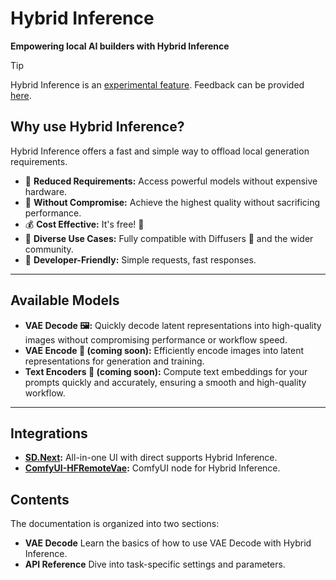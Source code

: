 <!--Copyright 2024 The HuggingFace Team. All rights reserved.

Licensed under the Apache License, Version 2.0 (the "License"); you may not use this file except in compliance with
the License. You may obtain a copy of the License at

http://www.apache.org/licenses/LICENSE-2.0

Unless required by applicable law or agreed to in writing, software distributed under the License is distributed on
an "AS IS" BASIS, WITHOUT WARRANTIES OR CONDITIONS OF ANY KIND, either express or implied. See the License for the
specific language governing permissions and limitations under the License.
-->

# Hybrid Inference

**Empowering local AI builders with Hybrid Inference**


> [!TIP]
> Hybrid Inference is an [experimental feature](https://huggingface.co/blog/remote_vae).
> Feedback can be provided [here](https://github.com/huggingface/diffusers/issues/new?template=remote-vae-pilot-feedback.yml).



## Why use Hybrid Inference?

Hybrid Inference offers a fast and simple way to offload local generation requirements.

- 🚀 **Reduced Requirements:** Access powerful models without expensive hardware.
- 💎 **Without Compromise:** Achieve the highest quality without sacrificing performance.
- 💰 **Cost Effective:** It's free! 🤑
- 🎯 **Diverse Use Cases:** Fully compatible with Diffusers 🧨 and the wider community.
- 🔧 **Developer-Friendly:** Simple requests, fast responses.

---

## Available Models

* **VAE Decode 🖼️:** Quickly decode latent representations into high-quality images without compromising performance or workflow speed.
* **VAE Encode 🔢 (coming soon):** Efficiently encode images into latent representations for generation and training.
* **Text Encoders 📃 (coming soon):** Compute text embeddings for your prompts quickly and accurately, ensuring a smooth and high-quality workflow.

---

## Integrations

* **[SD.Next](https://github.com/vladmandic/sdnext):** All-in-one UI with direct supports Hybrid Inference.
* **[ComfyUI-HFRemoteVae](https://github.com/kijai/ComfyUI-HFRemoteVae):** ComfyUI node for Hybrid Inference.

## Contents

The documentation is organized into two sections:

* **VAE Decode** Learn the basics of how to use VAE Decode with Hybrid Inference.
* **API Reference** Dive into task-specific settings and parameters.
